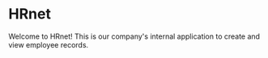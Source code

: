 # HRnet
Welcome to HRnet! 
This is our company's internal application to create and view employee records.

